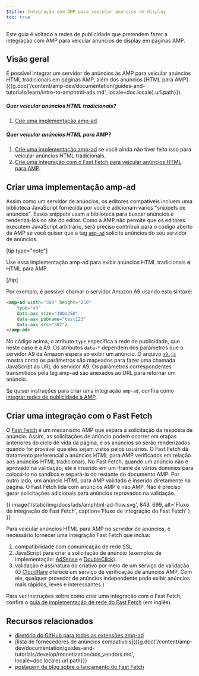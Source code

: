 ```yaml
---
$title: Integração com AMP para veicular anúncios de display
toc: true
---
```




Este guia é voltado a redes de publicidade que pretendem fazer a integração com AMP para veicular anúncios de display em páginas AMP.

## Visão geral

É possível integrar um servidor de anúncios às AMP para veicular anúncios HTML tradicionais em páginas AMP, além dos anúncios [HTML para AMP]({{g.doc('/content/amp-dev/documentation/guides-and-tutorials/learn/intro-to-amphtml-ads.md', locale=doc.locale).url.path}}).

##### Quer veicular anúncios HTML tradicionais?

1.  [Crie uma implementação amp-ad](#creating-an-amp-ad-implementation).

##### Quer veicular anúncios HTML para AMP?

1. [Crie uma implementação amp-ad](#creating-an-amp-ad-implementation) se você ainda não tiver feito isso para veicular anúncios HTML tradicionais.
2. [Crie uma integração com o Fast Fetch para veicular anúncios HTML para AMP](#creating-a-fast-fetch-integration).


## Criar uma implementação amp-ad

Assim como um servidor de anúncios, os editores compatíveis incluem uma biblioteca JavaScript fornecida por você e adicionam vários "snippets de anúncios". Esses snippets usam a biblioteca para buscar anúncios e renderizá-los no site do editor. Como a AMP não permite que os editores executem JavaScript arbitrário, será preciso contribuir para o código aberto da AMP se você quiser que a tag [`amp-ad`](/pt_br/docs/reference/components/amp-ad.html) solicite anúncios do seu servidor de anúncios.

[tip type="note"]

Use essa implementação amp-ad para exibir anúncios HTML tradicionais **e** HTML para AMP.

[/tip]


Por exemplo, é possível chamar o servidor Amazon A9 usando esta sintaxe:

```html
<amp-ad width="300" height="250"
    type="a9"
    data-aax_size="300x250"
    data-aax_pubname="test123"
    data-aax_src="302">
</amp-ad>
```

No código acima, o atributo `type` especifica a rede de publicidade, que neste caso é a A9. Os atributos `data-*` dependem dos parâmetros que o servidor A9 da Amazon espera ao exibir um anúncio. O arquivo [`a9.js`](https://github.com/ampproject/amphtml/blob/master/ads/a9.js) mostra como os parâmetros são mapeados para fazer uma chamada JavaScript ao URL do servidor A9. Os parâmetros correspondentes transmitidos pela tag amp-ad são anexados ao URL para retornar um anúncio.

Se quiser instruções para criar uma integração `amp-ad`, confira como [integrar redes de publicidade à AMP](https://github.com/ampproject/amphtml/blob/master/ads/README.md).

## Criar uma integração com o Fast Fetch

O [Fast Fetch](/latest/blog/even-faster-loading-ads-in-amp/) é um mecanismo AMP que separa a solicitação da resposta de anúncio. Assim, as solicitações de anúncio podem ocorrer em etapas anteriores do ciclo de vida da página, e os anúncios só serão renderizados quando for provável que eles sejam vistos pelos usuários. O Fast Fetch dá tratamento preferencial a anúncios HTML para AMP verificados em relação aos anúncios HTML tradicionais. No Fast Fetch, quando um anúncio não é aprovado na validação, ele é inserido em um iframe de vários domínios para colocá-lo no sandbox e separá-lo do restante do documento AMP. Por outro lado, um anúncio HTML para AMP validado é inserido diretamente na página. O Fast Fetch lida com anúncios AMP e não AMP. Não é preciso gerar solicitações adicionais para anúncios reprovados na validação. 

{{ image('/static/img/docs/ads/amphtml-ad-flow.svg', 843, 699, alt='Fluxo de integração do Fast Fetch', caption='Fluxo de integração do Fast Fetch' ) }}

Para veicular anúncios HTML para AMP no servidor de anúncios, é necessário fornecer uma integração Fast Fetch que inclua:

1.  compatibilidade com comunicação de rede SSL
1.  JavaScript para criar a solicitação de anúncio (exemplos de implementação: [AdSense](https://github.com/ampproject/amphtml/tree/master/extensions/amp-ad-network-adsense-impl) e [DoubleClick](https://github.com/ampproject/amphtml/tree/master/extensions/amp-ad-network-doubleclick-impl)).
1.  validação e assinatura do criativo por meio de um serviço de validação (O [Cloudflare](https://blog.cloudflare.com/firebolt/) oferece um serviço de verificação de anúncios AMP. Com ele, qualquer provedor de anúncios independente pode exibir anúncios mais rápidos, leves e interessantes.)

Para ver instruções sobre como criar uma integração com o Fast Fetch, confira o [guia de implementação de rede do Fast Fetch](https://github.com/ampproject/amphtml/blob/master/ads/google/a4a/docs/Network-Impl-Guide.md) (em inglês). 


## Recursos relacionados

*   [diretório do GitHub para todas as extensões amp-ad](https://github.com/ampproject/amphtml/tree/master/ads)
*   [lista de fornecedores de anúncios compatíveis]({{g.doc('/content/amp-dev/documentation/guides-and-tutorials/develop/monetization/ads_vendors.md', locale=doc.locale).url.path}})
*   [postagem de blog sobre o lançamento do Fast Fetch](/latest/blog/even-faster-loading-ads-in-amp/)
 
